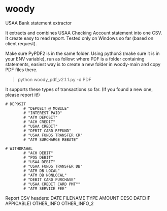 # woody
USAA Bank statement extractor

It extracts and combines USAA Checking Account statement into one CSV. It create easy to read report.
Tested only on Windows so far (based on client request).

Make sure PyPDF2 is in the same folder.
Using python3 (make sure it is in your ENV variable), run as follow:
where PDF is a folder containing statements, easiest way is to create a new folder in woody-main and copy PDF files there.
>python  woody_pdf_v2.1.1.py -d PDF


It supports these types of transactions so far. (If you found a new one, please report it!)

    # DEPOSIT
            # "DEPOSIT @ MOBILE"
            # "INTEREST PAID"
            # "ATM DEPOSIT"
            # "ACH CREDIT"
            # "USAA CREDIT"
            # "DEBIT CARD REFUND"
            # "USAA FUNDS TRANSFER CR"
            # "ATM SURCHARGE REBATE"

    # WITHDRAWAL
            # "ACH DEBIT"
            # "POS DEBIT"
            # "USAA DEBIT"
            # "USAA FUNDS TRANSFER DB"
            # "ATM DB LOCAL"
            # "ATM DB NONLOCAL"
            # "DEBIT CARD PURCHASE"
            # "USAA CREDIT CARD PMT""
            # "ATM SERVICE FEE"

Report CSV headers:
DATE	FILENAME	TYPE	AMOUNT	DESC	DATE(IF APPICABLE)	OTHER_INFO	OTHER_INFO_2

